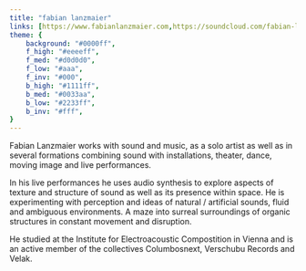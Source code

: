 ```yaml
---
title: "fabian lanzmaier"
links: [https://www.fabianlanzmaier.com,https://soundcloud.com/fabian-lanzmaier]
theme: {
    background: "#0000ff",
    f_high: "#eeeeff",
    f_med: "#d0d0d0",
    f_low: "#aaa",
    f_inv: "#000",
    b_high: "#1111ff",
    b_med: "#0033aa",
    b_low: "#2233ff",
    b_inv: "#fff",
}
---
```

Fabian Lanzmaier works with sound and music, as a solo artist as well as in several formations combining sound with installations, theater, dance, moving image and live performances.

In his live performances he uses audio synthesis to explore aspects of texture and structure of sound as well as its presence within space. He is experimenting with perception and ideas of natural / artificial sounds, fluid and ambiguous environments. A maze into surreal surroundings of organic structures in constant movement and disruption.

He studied at the Institute for Electroacoustic Compostition in Vienna and is an active member of the collectives Columbosnext, Verschubu Records and Velak.

